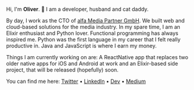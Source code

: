 Hi, I'm **Oliver**. 👋 I am a developer, husband and cat daddy.

By day, I work as the CTO of [alfa Media Partner GmbH](https://alfamedia.com). We built web and cloud-based solutions for the media industry. In my spare time, I am an Elixir enthusiast and Python lover. Functional programming has always inspired me. Python was the first language in my career that I felt really productive in. Java and JavaScript is where I earn my money.

Things I am currently working on are: A ReactNative app that replaces two older native apps for iOS and Android at work and an Elixir-based side project, that will be released (hopefully) soon.

You can find me here: [Twitter](https://twitter.com/oliverandrich) • [LinkedIn](https://www.linkedin.com/in/oliver-andrich-3a6a97200/) • [Dev](https://dev.to/oliverandrich) • [Medium](https://medium.com/@oliverandrich)



